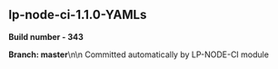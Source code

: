 ## lp-node-ci-1.1.0-YAMLs

**Build number - 343**

**Branch: master**\n\n Committed automatically by LP-NODE-CI module